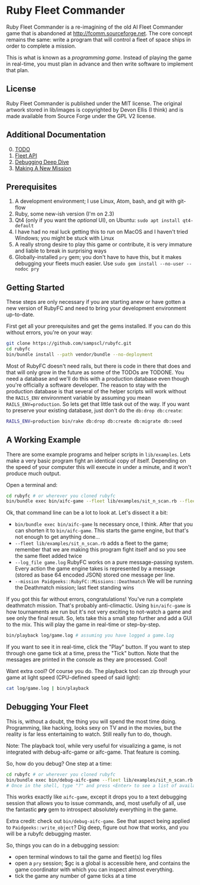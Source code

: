 # Ruby Fleet Commander
Ruby Fleet Commander is a re-imagining of the old AI Fleet Commander game that
is abandoned at http://fcomm.sourceforge.net. The core concept remains the same:
write a program that will control a fleet of space ships in order to complete a
mission.

This is what is known as a *programming game*. Instead of playing the game in
real-time, you must plan in advance and then write software to implement that
plan.

## License
Ruby Fleet Commander is published under the MIT license. The original artwork
stored in lib/images is copyrighted by Devon Ellis (I think) and is made
available from Source Forge under the GPL V2 license.

## Additional Documentation
0. [TODO](doc/todo.md)
0. [Fleet API](doc/fleet_api.md)
0. [Debugging Deep Dive](doc/debugging_deep.md)
0. [Making A New Mission](doc/making_a_mission.md)

## Prerequisites
1. A development environment; I use Linux, Atom, bash, and git with git-flow
2.  Ruby, some new-ish version (I'm on 2.3)
3. Qt4 (only if you want the *optional* UI), on Ubuntu: `sudo apt install qt4-default`
4. I have had no real luck getting this to run on MacOS and I haven't tried
Windows; you might be stuck with Linux
5. A really strong desire to play this game or contribute, it is very immature
and liable to break in surprising ways
6. Globally-installed `pry` gem; you don't have to have this, but it makes
debugging your fleets much easier. Use `sudo gem install --no-user --nodoc pry`

## Getting Started

These steps are only necessary if you are starting anew or have gotten a new
version of RubyFC and need to bring your development environment up-to-date.

First get all your prerequisites and get the gems installed. If you can do this
without errors, you're on your way:

```bash
git clone https://github.com/sampscl/rubyfc.git
cd rubyfc
bin/bundle install --path vendor/bundle --no-deployment
```

Most of RubyFC doesn't need rails, but there is code in there that does and that
will only grow in the future as some of the TODOs are TODONE. You need a
database and we'll do this with a production database even though you're
officially a software developer. The reason to stay with the production database
is that several of the helper scripts will work without the `RAILS_ENV`
environment variable by assuming you mean `RAILS_ENV=production`. So lets get
that little task out of the way. If you want to preserve your existing database,
just don't do the `db:drop db:create`:

```bash
RAILS_ENV=production bin/rake db:drop db:create db:migrate db:seed
```

## A Working Example
There are some example programs and helper scripts in `lib/examples`. Lets make
a very basic program fight an identical copy of itself. Depending on the speed
of your computer this will execute in under a minute, and it won't produce
much output.

Open a terminal and:

```bash
cd rubyfc # or wherever you cloned rubyfc
bin/bundle exec bin/aifc-game --fleet lib/examples/sit_n_scan.rb --fleet lib/examples/sit_n_scan.rb --log_file game.log --mission Paidgeeks::RubyFC::Missions::Deathmatch
```

Ok, that command line can be a lot to look at. Let's dissect it a bit:
* `bin/bundle exec bin/aifc-game` Is necessary once, I think. After that you can
shorten it to `bin/aifc-game`. This starts the game engine, but that's not enough
to get anything done...
* `--fleet lib/examples/sit_n_scan.rb` adds a fleet to the game; remember that
we are making this program fight itself and so you see the same fleet added twice
* `--log_file game.log` RubyFC works on a pure message-passing system. Every action
the game engine takes is represented by a message (stored as base 64 encoded
JSON) stored one message per line.
* `--mission Paidgeeks::RubyFC::Missions::Deathmatch` We will be running the
Deathmatch mission; last fleet standing wins

If you got this far without errors, congratulations! You've run a complete
deathmatch mission. That's probably anti-climactic. Using `bin/aifc-game` is how
tournaments are run but it's not very exciting to not-watch a game and see only
the final result. So, lets take this a small step further and add a GUI to the
mix. This will play the game in real-time or step-by-step.

```bash
bin/playback log/game.log # assuming you have logged a game.log
```

If you want to see it in real-time, click the "Play" button. If you want to step
through one game tick at a time, press the "Tick" button. Note that the messages
are printed in the console as they are processed. Cool!

Want extra cool? Of course you do. The playback tool can zip through your game
at light speed (CPU-defined speed of said light):

```bash
cat log/game.log | bin/playback
```

## Debugging Your Fleet
This is, without a doubt, the thing you will spend the most time doing.
Programming, like hacking, looks sexy on TV and in the movies, but the reality
is far less entertaining to watch. Still really fun to do, though.

Note: The playback tool, while very useful for visualizing a game, is not integrated
with debug-aifc-game or aifc-game. That feature is coming.

So, how do you debug? One step at a time:

```bash
cd rubyfc # or wherever you cloned rubyfc
bin/bundle exec bin/debug-aifc-game --fleet lib/examples/sit_n_scan.rb --fleet lib/examples/sit_n_scan.rb --log_file game.log --mission Paidgeeks::RubyFC::Missions::Deathmatch
# Once in the shell, type "?" and press <Enter> to see a list of available commands
```

This works exactly like `aifc-game`, except it drops you to a text debugging
session that allows you to issue commands, and, most usefully of all, use the
fantastic **pry** gem to introspect absolutely everything in the game.

Extra credit: check out `bin/debug-aifc-game`. See that aspect being applied to
`Paidgeeks::write_object`? Dig deep, figure out how that works, and you will be
a rubyfc debugging master.

So, things you can do in a debugging session:
* open terminal windows to tail the game and fleet(s) log files
* open a `pry` session; $gc is a global is accessible here, and contains the
game coordinator with which you can inspect almost everything.
* tick the game any number of game ticks at a time
